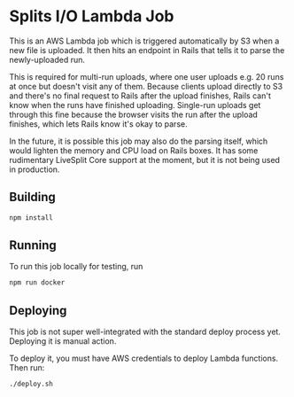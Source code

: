 # Splits I/O Lambda Job
This is an AWS Lambda job which is triggered automatically by S3 when a new file is uploaded. It then hits an endpoint
in Rails that tells it to parse the newly-uploaded run.

This is required for multi-run uploads, where one user uploads e.g. 20 runs at once but doesn't visit any of them.
Because clients upload directly to S3 and there's no final request to Rails after the upload finishes, Rails can't know
when the runs have finished uploading. Single-run uploads get through this fine because the browser visits the run after
the upload finishes, which lets Rails know it's okay to parse.

In the future, it is possible this job may also do the parsing itself, which would lighten the memory and CPU load on
Rails boxes. It has some rudimentary LiveSplit Core support at the moment, but it is not being used in production.

## Building
```sh
npm install
```

## Running
To run this job locally for testing, run
```sh
npm run docker
```

## Deploying
This job is not super well-integrated with the standard deploy process yet. Deploying it is manual action.

To deploy it, you must have AWS credentials to deploy Lambda functions. Then run:
```sh
./deploy.sh
```
